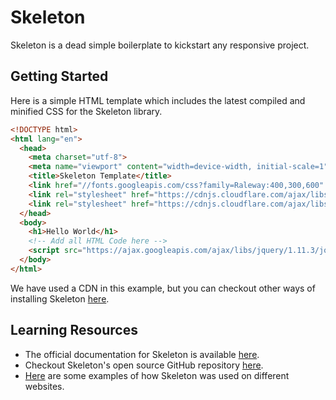 # Skeleton

Skeleton is a dead simple boilerplate to kickstart any responsive project.

## Getting Started

Here is a simple HTML template which includes the latest compiled and minified CSS for the Skeleton library.

```html
<!DOCTYPE html>
<html lang="en">
  <head>
    <meta charset="utf-8">
    <meta name="viewport" content="width=device-width, initial-scale=1">
    <title>Skeleton Template</title>
    <link href="//fonts.googleapis.com/css?family=Raleway:400,300,600" rel="stylesheet" type="text/css">
    <link rel="stylesheet" href="https://cdnjs.cloudflare.com/ajax/libs/normalize/4.1.1/normalize.min.css">
    <link rel="stylesheet" href="https://cdnjs.cloudflare.com/ajax/libs/skeleton/2.0.4/skeleton.min.css">
  </head>
  <body>
    <h1>Hello World</h1>
    <!-- Add all HTML Code here -->
    <script src="https://ajax.googleapis.com/ajax/libs/jquery/1.11.3/jquery.min.js"></script>
  </body>
</html>
```

We have used a CDN in this example, but you can checkout other ways of installing Skeleton [here](https://github.com/dhg/Skeleton#getting-started).

## Learning Resources

- The official documentation for Skeleton is available [here](http://getskeleton.com/#grid).
- Checkout Skeleton's open source GitHub repository [here](https://github.com/dhg/Skeleton).
- [Here](http://getskeleton.com/#examples) are some examples of how Skeleton was used on different websites.
